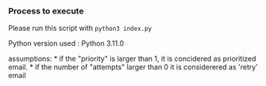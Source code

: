 ### Process to execute
Please run this script with `python3 index.py`

Python version used : Python 3.11.0

assumptions: 
    * if the "priority" is larger than 1, it is concidered as prioritized email. 
    * if the number of  "attempts" larger than 0 it is considerered as 'retry' email